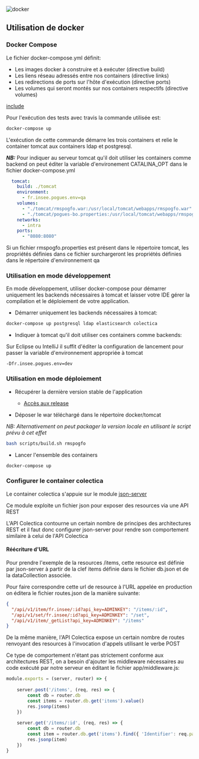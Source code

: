 ![docker](../../../pics/docker.png)

## Utilisation de docker

### Docker Compose 

Le fichier docker-compose.yml définit:
 - Les images docker à construire et à exécuter (directive build) 
 - Les liens réseau adressés entre nos containers (directive links)
 - Les redirections de ports sur l'hôte d'exécution (directive ports)
 - Les volumes qui seront montés sur nos containers respectifs (directive volumes)
 

[include](../../../../docker/docker-compose.yml)


Pour l'exécution des tests avec travis la commande utilisée est:

```bash
docker-compose up
```

L'exécution de cette commande démarre les trois containers et relie le container tomcat aux containers ldap et postgresql.

***NB:*** Pour indiquer au serveur tomcat qu'il doit utiliser les containers comme backend on peut éditer la variable d'environement CATALINA_OPT dans le fichier docker-compose.yml

```yaml
  tomcat:
    build: ./tomcat
    environment:
      - fr.insee.pogues.env=qa
    volumes:
      - "./tomcat/rmspogfo.war:/usr/local/tomcat/webapps/rmspogfo.war"
      - "./tomcat/pogues-bo.properties:/usr/local/tomcat/webapps/rmspogfo.properties"
    networks:
      - intra
    ports:
      - "8080:8080"
```

Si un fichier rmspogfo.properties est présent dans le répertoire tomcat, les propriétés définies dans ce fichier surchargeront les propriétés définies dans le répertoire d'environnement qa

### Utilisation en mode développement

En mode développement, utiliser docker-compose pour démarrer uniquement les backends nécessaires à tomcat et laisser votre IDE gérer la compilation et le déploiement de votre application.

 - Démarrer uniquement les backends nécessaires à tomcat:

```bash
docker-compose up postgresql ldap elasticsearch colectica
```

 - Indiquer à tomcat qu'il doit utiliser ces containers comme backends:

Sur Eclipse ou IntelliJ il suffit d'éditer la configuration de lancement 
pour passer la variable d'environnement appropriée à tomcat

```
-Dfr.insee.pogues.env=dev
```

### Utilisation en mode déploiement

 - Récupérer la dernière version stable de l'application
 
   - [Accès aux release](https://github.com/InseeFr/Pogues-Back-Office/releases)

 - Déposer le war téléchargé dans le répertoire docker/tomcat

*NB: Alternativement on peut packager la version locale en utilisant le script prévu à cet effet*

```bash
bash scripts/build.sh rmspogfo
```

 
 - Lancer l'ensemble des containers
 
```bash
docker-compose up
```

### Configurer le container colectica

Le container colectica s'appuie sur le module [json-server](https://github.com/typicode/json-server)

Ce module exploite un fichier json pour exposer des resources via une API REST

L'API Colectica contourne un certain nombre de principes des architectures REST et il faut donc configurer json-server pour rendre son comportement similaire à celui de l'API Colectica

#### Réécriture d'URL

Pour prendre l'exemple de la resources /items, cette resource est définie par json-server à partir de la clef items définie dans le fichier db.json et de la dataCollection associée.

Pour faire correspondre cette url de resource à l'URL appelée en production on éditera le fichier routes.json de la manière suivante:

```json
{
  "/api/v1/item/fr.insee/:id?api_key=ADMINKEY": "/items/:id",
  "/api/v1/set/fr.insee/:id?api_key=ADMINKEY": "/set",
  "/api/v1/item/_getList?api_key=ADMINKEY": "/items"
}
```

De la même manière, l'API Colectica expose un certain nombre de routes renvoyant des resources à l'invocation d'appels utilisant le verbe POST

Ce type de comportement n'étant pas strictement conforme aux architectures REST, on a besoin d'ajouter les middleware nécessaires au code exécuté par notre serveur en éditant le fichier app/middleware.js:

```js
module.exports = (server, router) => {
    
    server.post('/items', (req, res) => {
        const db = router.db    
        const items = router.db.get('items').value()
        res.jsonp(items)
    })
    
    server.get('/items/:id', (req, res) => {
        const db = router.db
        const item = router.db.get('items').find({ 'Identifier': req.params.id }).value()
        res.jsonp(item)
    })
}
```